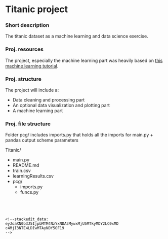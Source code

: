 
# Titanic project

### Short description
The titanic dataset as a machine learning and data science exercise.


### Proj. resources 
The project, especially the machine learning part was heavily based on [this machine learning tutorial](https://machinelearningmastery.com/machine-learning-in-python-step-by-step/).

### Proj. structure


The project will include a:
* Data cleaning and processing part
* An optional data visualization and plotting part
* A machine learning part

### Proj. file structure

Folder pcg/ includes imports.py that holds all the imports for main.py + pandas output scheme parameters

Titanic/
* main.py             
* README.md
* train.csv
* learningResults.csv
* pcg/
  * imports.py
  * funcs.py


```




<!--stackedit_data:
eyJoaXN0b3J5IjpbMTM4NzYxNDA3MywxMjU5MTkyMDY2LC0xMD
c4MjI3NTE4LDIwMTAyNDY5OF19
-->
